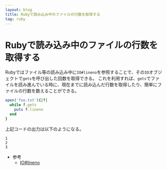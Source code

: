 ```yaml
---
layout: blog
title: Rubyで読み込み中のファイルの行数を取得する
tag: ruby
---
```


# Rubyで読み込み中のファイルの行数を取得する

Rubyではファイル等の読み込み中に`IO#lineno`を参照することで、その`IO`オブジェクトで`gets`を呼び出した回数を取得できる。
これを利用すれば、`gets`でファイルを読み進んでいる時に、現在までに読み込んだ行数を取得したり、簡単にファイルの行数を数えることができる。

~~~~ruby
open('foo.txt'){|f|
  while f.gets
    puts f.lineno
  end
}
~~~~

上記コードの出力は以下のようになる。

~~~~
1
2
3
~~~~

- 参考
  - [IO#lineno](http://docs.ruby-lang.org/ja/1.9.3/class/IO.html#I_LINENO)
